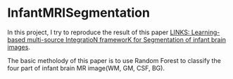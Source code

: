 # InfantMRISegmentation
In this project, I try to reproduce the result of this paper [LINKS: Learning-based multi-source IntegratioN frameworK for Segmentation of infant brain images](https://www.sciencedirect.com/science/article/pii/S1053811914010349).

The basic metholody of this paper is to use Random Forest to classify the four part of infant brain MR image(WM, GM, CSF, BG). 

